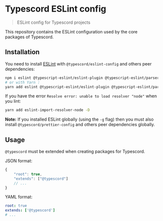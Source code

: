 # Typescord ESLint config

> ESLint config for Typescord projects

This repository contains the ESLint configuration used by the core packages of Typescord.

## Installation

You need to install [ESLint](https://eslint.org) with `@typescord/eslint-config` and others peer dependencies:

```sh
npm i eslint @typescript-eslint/eslint-plugin @typescript-eslint/parser eslint-plugin-import eslint-plugin-sonarjs eslint-plugin-unicorn @typescord/eslint-config --save-dev
# or with Yarn :
yarn add eslint @typescript-eslint/eslint-plugin @typescript-eslint/parser eslint-plugin-import eslint-plugin-sonarjs eslint-plugin-unicorn @typescord/eslint-config -D
```

If you have the error `Resolve error: unable to load resolver "node"` when you lint:

```sh
yarn add eslint-import-resolver-node -D
```

**Note:** If you installed ESLint globally (using the `-g` flag) then you must also install `@typescord/prettier-config` and others peer dependencies globally.

## Usage

`@typescord` must be extended when creating packages for Typescord.

JSON format:

```js
{
	"root": true,
	"extends": ["@typescord"]
	// ...
}
```

YAML format:

```yaml
root: true
extends: ['@typescord']
# ...
```

